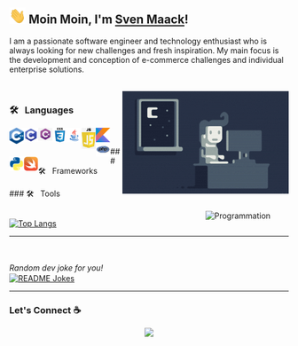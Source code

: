 
## <img src="https://github.com/ABSphreak/ABSphreak/blob/master/gifs/Hi.gif" width="30px"> Moin Moin, I'm <a href="https://github.com/pmSven" target="_blank">Sven Maack</a>! 

I am a passionate software engineer and technology enthusiast who is always looking for new challenges and fresh inspiration.
My main focus is the development and conception of e-commerce challenges and individual enterprise solutions.

<!--### 👨🏻‍💻 &nbsp;About Me-->

<br/>

<img alt="Night Coding" src="https://raw.githubusercontent.com/AVS1508/AVS1508/master/assets/Night-Coding.gif" align="right"/>


### 🛠 &nbsp; Languages

<img align="left" alt="C++" width="26px" src="./logos/languages/c%2B%2B.png" />
<img align="left" alt="C" width="26px" src="./logos/languages/c.png" />
<img align="left" alt="C#" width="26px" src="./logos/languages/csharp.jpg" />
<img align="left" alt="CSS" width="26px" src="./logos/languages/css.png" />
<img align="left" alt="JAVA" width="26px" src="./logos/languages/java.png" />
<img align="left" alt="Javascript" width="26px" src="./logos/languages/javascript.jpeg" />
<img align="left" alt="Kotlin" width="26px" src="./logos/languages/kotlin.png" />
<img align="left" alt="PHP" width="26px" src="./logos/languages/php.png" />
<img align="left" alt="Python" width="26px" src="./logos/languages/python.png" />
<img align="left" alt="Swift" width="26px" src="./logos/languages/swift.webp" />


<br />
<br />
### 🛠 &nbsp; Frameworks


<br />
<br />
### 🛠 &nbsp; Tools


<br />
<br />

<img align="right" src="https://i.giphy.com/media/LmNwrBhejkK9EFP504/200w.webp" alt="Programmation" width="150"/>

[![Top Langs](https://github-readme-stats.vercel.app/api/top-langs/?username=pmsven&layout=compact&theme=tokyonight)](https://github.com/pmsven/github-readme-stats)

---

</br>
</br>
<i>Random dev joke for you!</i><br>
<a href="https://readme-jokes.vercel.app"><img align="center" src="https://readme-jokes.vercel.app/api?bgColor=%23073b4c&textColor=%2306d6a0&aColor=%2306d6a0&borderColor=%2306d6a0" alt="README Jokes"></a>

---

### Let's Connect :coffee:

<p align="center">
<a href="mailto:sven.maack@pmagentur.com"><img src="https://img.shields.io/badge/-sven.maack@pmagentur.com-D14836?style=flat&logo=Gmail&logoColor=white"/></a>
</p>

<!--
**pmSven/pmSven** is a ✨ _special_ ✨ repository because its `README.md` (this file) appears on your GitHub profile.

